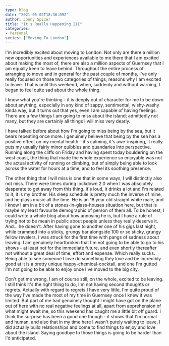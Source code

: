 ```yaml
---
type: blog
date: "2021-05-02T18:36:09Z"
author: Jonny Spicer
title: "It's Really Happening III"
categories:
- Personal
series: ["Moving To London"]
---
```

I'm incredibly excited about moving to London. Not only are there a million new opportunities and experiences available to me there that I am excited about making the most of, there are also a million aspects of
Guernsey that I am equally keen to leave behind. Throughout the entire process of arranging to move and in general for the past couple of months, I've only really focused on those two categories of things; reasons
why I am excited to leave. That is until this weekend, when, suddenly and without warning, I began to feel quite sad about the whole thing.

I know what you're thinking - it is deeply out of character for me to be down about anything, especially in any kind of sappy, sentimental, wishy-washy kinda way, but it turns out that yes, even I am capable of
having feelings. There are a few things I am going to miss about the island; admittedly not many, but they are certainly all things I will miss very dearly.

I have talked before about how I'm going to miss being by the sea, but it bears repeating once more. I genuinely believe that being by the sea has a positive effect on my mental health - it's calming, it's
awe-inspiring, it really puts my usually fairly minor quibbles and quandaries into perspective. Running along the cliffs on Friday and having spent today bouldering on the west coast, the thing that made the whole
experience so enjoyable was not the actual activity of running or climbing, but of simply being able to look across the water for hours at a time, and to feel its soothing presence.

The other thing that I will miss is one that in some ways, I will distinctly also not miss. There were times during lockdown 2.0 when I was absolutely desperate to get away from this thing. It's loud, it drinks a lot
and I'm related to it; it is my brother. His sleep schedule is pretty much the inverse of mine, and he plays music all the time. He is an 18 year old straight white male, and I know I am in a bit of a stones-in-glass-houses situation here, but that is maybe my least favourite demographic of person of them all. To be honest, I could write a whole blog about how annoying he is, but I have a rule of trying not to
be mean in public about people unless they really deserve it. And... he doesn't. After having gone to another one of his gigs last night, while crammed into a sticky, grungy bar alongside 100 or so sticky, grungy
fellow revelers, I was struck for the first time with pangs of sadness about leaving. I am genuinely heartbroken that I'm not going to be able to go to his shows - at least not for the immediate future, and even
shortly thereafter not without a great deal of time, effort and expense. Which really sucks. Being able to see someone I love do something they love and be incredibly good at it is a pretty unique
happy-chemical-cocktail, and one I'm gutted I'm not going to be able to enjoy once I've moved to the big city.

Don't get me wrong, I am of course still, on the whole, excited to be leaving. I still think it's the right thing to do, I'm not having second thoughts or regrets. Actually with regard to regrets I have very little,
I'm quite proud of the way I've made the most of my time in Guernsey once I knew it was limited. But part of me had genuinely thought I might have got on the plane out of here with no real negative feelings at all,
apart from apprehension of what might await me, so this weekend has caught me a little bit off guard. I think the surprise has been a good one though - it shows that I'm normal and human, and also that in my time
here I wasn't purely waiting to leave, I did actually build relationships and come to find things to enjoy and love about the island. Saying goodbye to those things is going to be harder than I'd anticipated.

